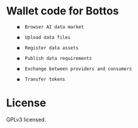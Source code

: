 
# Wallet code for Bottos

```
    ●  Browser AI data market

    ●  Upload data files

    ●  Register data assets

    ●  Publish data requirements

    ●  Exchange between providers and consumers

    ●  Transfer tokens
```

# License

GPLv3 licensed.
